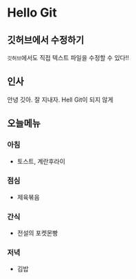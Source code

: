 # Hello Git

## 깃허브에서 수정하기
`깃허브`에서도 직접 텍스트 파일을 수정할 수 있다!!

## 인사
안녕 깃아.
잘 지내자.
Hell Git이 되지 않게

## 오늘메뉴
### 아침
- 토스트, 계란후라이

### 점심
- 제육볶음

### 간식
- 전설의 포켓몬빵

### 저녁
- 김밥


